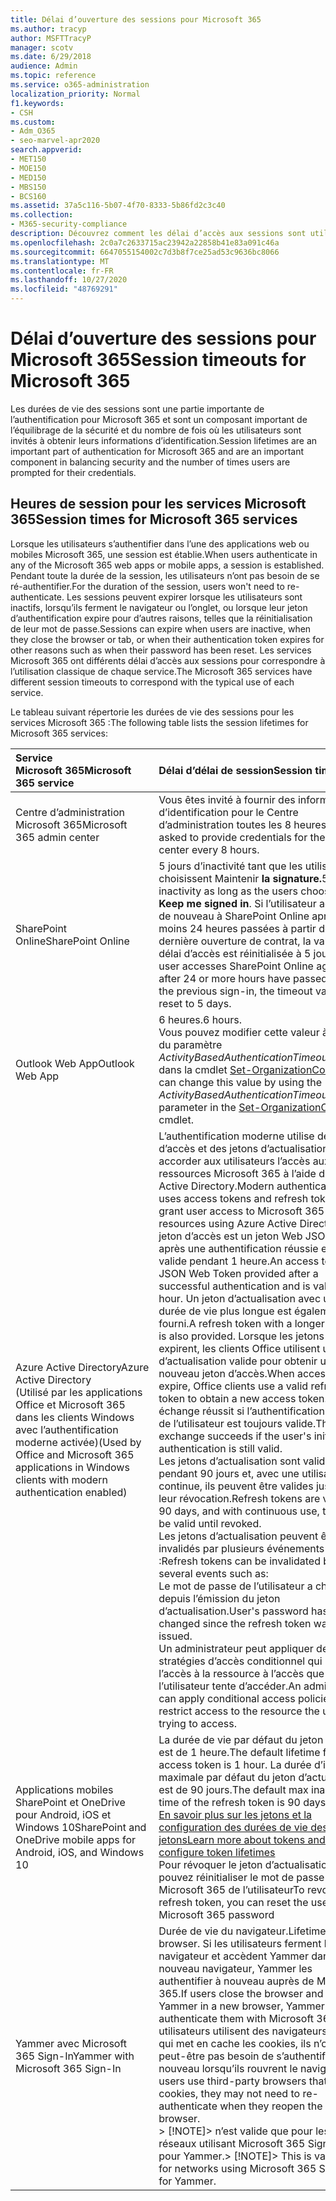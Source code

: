 ```yaml
---
title: Délai d’ouverture des sessions pour Microsoft 365
ms.author: tracyp
author: MSFTTracyP
manager: scotv
ms.date: 6/29/2018
audience: Admin
ms.topic: reference
ms.service: o365-administration
localization_priority: Normal
f1.keywords:
- CSH
ms.custom:
- Adm_O365
- seo-marvel-apr2020
search.appverid:
- MET150
- MOE150
- MED150
- MBS150
- BCS160
ms.assetid: 37a5c116-5b07-4f70-8333-5b86fd2c3c40
ms.collection:
- M365-security-compliance
description: Découvrez comment les délai d’accès aux sessions sont utilisés pour équilibrer la sécurité et la simplicité d’accès dans les applications clientes Microsoft 365.
ms.openlocfilehash: 2c0a7c2633715ac23942a22858b41e83a091c46a
ms.sourcegitcommit: 6647055154002c7d3b8f7ce25ad53c9636bc8066
ms.translationtype: MT
ms.contentlocale: fr-FR
ms.lasthandoff: 10/27/2020
ms.locfileid: "48769291"
---
```

# <a name="session-timeouts-for-microsoft-365"></a><span data-ttu-id="a6bc8-103">Délai d’ouverture des sessions pour Microsoft 365</span><span class="sxs-lookup"><span data-stu-id="a6bc8-103">Session timeouts for Microsoft 365</span></span>

<span data-ttu-id="a6bc8-104">Les durées de vie des sessions sont une partie importante de l’authentification pour Microsoft 365 et sont un composant important de l’équilibrage de la sécurité et du nombre de fois où les utilisateurs sont invités à obtenir leurs informations d’identification.</span><span class="sxs-lookup"><span data-stu-id="a6bc8-104">Session lifetimes are an important part of authentication for Microsoft 365 and are an important component in balancing security and the number of times users are prompted for their credentials.</span></span>

## <a name="session-times-for-microsoft-365-services"></a><span data-ttu-id="a6bc8-105">Heures de session pour les services Microsoft 365</span><span class="sxs-lookup"><span data-stu-id="a6bc8-105">Session times for Microsoft 365 services</span></span>

<span data-ttu-id="a6bc8-106">Lorsque les utilisateurs s’authentifier dans l’une des applications web ou mobiles Microsoft 365, une session est établie.</span><span class="sxs-lookup"><span data-stu-id="a6bc8-106">When users authenticate in any of the Microsoft 365 web apps or mobile apps, a session is established.</span></span> <span data-ttu-id="a6bc8-107">Pendant toute la durée de la session, les utilisateurs n’ont pas besoin de se ré-authentifier.</span><span class="sxs-lookup"><span data-stu-id="a6bc8-107">For the duration of the session, users won't need to re-authenticate.</span></span> <span data-ttu-id="a6bc8-108">Les sessions peuvent expirer lorsque les utilisateurs sont inactifs, lorsqu’ils ferment le navigateur ou l’onglet, ou lorsque leur jeton d’authentification expire pour d’autres raisons, telles que la réinitialisation de leur mot de passe.</span><span class="sxs-lookup"><span data-stu-id="a6bc8-108">Sessions can expire when users are inactive, when they close the browser or tab, or when their authentication token expires for other reasons such as when their password has been reset.</span></span> <span data-ttu-id="a6bc8-109">Les services Microsoft 365 ont différents délai d’accès aux sessions pour correspondre à l’utilisation classique de chaque service.</span><span class="sxs-lookup"><span data-stu-id="a6bc8-109">The Microsoft 365 services have different session timeouts to correspond with the typical use of each service.</span></span>

<span data-ttu-id="a6bc8-110">Le tableau suivant répertorie les durées de vie des sessions pour les services Microsoft 365 :</span><span class="sxs-lookup"><span data-stu-id="a6bc8-110">The following table lists the session lifetimes for Microsoft 365 services:</span></span>

| <span data-ttu-id="a6bc8-111">Service Microsoft 365</span><span class="sxs-lookup"><span data-stu-id="a6bc8-111">Microsoft 365 service</span></span> | <span data-ttu-id="a6bc8-112">Délai d’délai de session</span><span class="sxs-lookup"><span data-stu-id="a6bc8-112">Session timeout</span></span> |
|:-----|:-----|
|<span data-ttu-id="a6bc8-113">Centre d’administration Microsoft 365</span><span class="sxs-lookup"><span data-stu-id="a6bc8-113">Microsoft 365 admin center</span></span>  <br/> |<span data-ttu-id="a6bc8-114">Vous êtes invité à fournir des informations d’identification pour le Centre d’administration toutes les 8 heures.</span><span class="sxs-lookup"><span data-stu-id="a6bc8-114">You are asked to provide credentials for the admin center every 8 hours.</span></span>  <br/> |
|<span data-ttu-id="a6bc8-115">SharePoint Online</span><span class="sxs-lookup"><span data-stu-id="a6bc8-115">SharePoint Online</span></span>  <br/> |<span data-ttu-id="a6bc8-116">5 jours d’inactivité tant que les utilisateurs choisissent Maintenir **la signature.**</span><span class="sxs-lookup"><span data-stu-id="a6bc8-116">5 days of inactivity as long as the users chooses **Keep me signed in**.</span></span> <span data-ttu-id="a6bc8-117">Si l’utilisateur accède de nouveau à SharePoint Online après au moins 24 heures passées à partir de la dernière ouverture de contrat, la valeur du délai d’accès est réinitialisée à 5 jours.</span><span class="sxs-lookup"><span data-stu-id="a6bc8-117">If the user accesses SharePoint Online again after 24 or more hours have passed from the previous sign-in, the timeout value is reset to 5 days.</span></span>  <br/> |
|<span data-ttu-id="a6bc8-118">Outlook Web App</span><span class="sxs-lookup"><span data-stu-id="a6bc8-118">Outlook Web App</span></span>  <br/> |<span data-ttu-id="a6bc8-119">6 heures.</span><span class="sxs-lookup"><span data-stu-id="a6bc8-119">6 hours.</span></span>  <br/> <span data-ttu-id="a6bc8-120">Vous pouvez modifier cette valeur à l’aide du paramètre _ActivityBasedAuthenticationTimeoutInterval_ dans la cmdlet [Set-OrganizationConfig.](https://go.microsoft.com/fwlink/p/?LinkId=615378)</span><span class="sxs-lookup"><span data-stu-id="a6bc8-120">You can change this value by using the  _ActivityBasedAuthenticationTimeoutInterval_ parameter in the [Set-OrganizationConfig](https://go.microsoft.com/fwlink/p/?LinkId=615378) cmdlet.</span></span>  <br/> |
|<span data-ttu-id="a6bc8-121">Azure Active Directory</span><span class="sxs-lookup"><span data-stu-id="a6bc8-121">Azure Active Directory</span></span>  <br/> <span data-ttu-id="a6bc8-122">(Utilisé par les applications Office et Microsoft 365 dans les clients Windows avec l’authentification moderne activée)</span><span class="sxs-lookup"><span data-stu-id="a6bc8-122">(Used by Office and Microsoft 365 applications in Windows clients with modern authentication enabled)</span></span>  <br/> | <span data-ttu-id="a6bc8-123">L’authentification moderne utilise des jetons d’accès et des jetons d’actualisation pour accorder aux utilisateurs l’accès aux ressources Microsoft 365 à l’aide d’Azure Active Directory.</span><span class="sxs-lookup"><span data-stu-id="a6bc8-123">Modern authentication uses access tokens and refresh tokens to grant user access to Microsoft 365 resources using Azure Active Directory.</span></span> <span data-ttu-id="a6bc8-124">Un jeton d’accès est un jeton Web JSON fourni après une authentification réussie et est valide pendant 1 heure.</span><span class="sxs-lookup"><span data-stu-id="a6bc8-124">An access token is a JSON Web Token provided after a successful authentication and is valid for 1 hour.</span></span> <span data-ttu-id="a6bc8-125">Un jeton d’actualisation avec une durée de vie plus longue est également fourni.</span><span class="sxs-lookup"><span data-stu-id="a6bc8-125">A refresh token with a longer lifetime is also provided.</span></span> <span data-ttu-id="a6bc8-126">Lorsque les jetons d’accès expirent, les clients Office utilisent un jeton d’actualisation valide pour obtenir un nouveau jeton d’accès.</span><span class="sxs-lookup"><span data-stu-id="a6bc8-126">When access tokens expire, Office clients use a valid refresh token to obtain a new access token.</span></span> <span data-ttu-id="a6bc8-127">Cet échange réussit si l’authentification initiale de l’utilisateur est toujours valide.</span><span class="sxs-lookup"><span data-stu-id="a6bc8-127">This exchange succeeds if the user's initial authentication is still valid.</span></span>  <br/>  <span data-ttu-id="a6bc8-128">Les jetons d’actualisation sont valides pendant 90 jours et, avec une utilisation continue, ils peuvent être valides jusqu’à leur révocation.</span><span class="sxs-lookup"><span data-stu-id="a6bc8-128">Refresh tokens are valid for 90 days, and with continuous use, they can be valid until revoked.</span></span>  <br/>  <span data-ttu-id="a6bc8-129">Les jetons d’actualisation peuvent être invalidés par plusieurs événements tels que :</span><span class="sxs-lookup"><span data-stu-id="a6bc8-129">Refresh tokens can be invalidated by several events such as:</span></span>  <br/>  <span data-ttu-id="a6bc8-130">Le mot de passe de l’utilisateur a changé depuis l’émission du jeton d’actualisation.</span><span class="sxs-lookup"><span data-stu-id="a6bc8-130">User's password has changed since the refresh token was issued.</span></span>  <br/>  <span data-ttu-id="a6bc8-131">Un administrateur peut appliquer des stratégies d’accès conditionnel qui limitent l’accès à la ressource à l’accès que l’utilisateur tente d’accéder.</span><span class="sxs-lookup"><span data-stu-id="a6bc8-131">An administrator can apply conditional access policies that restrict access to the resource the user is trying to access.</span></span>  <br/> |
|<span data-ttu-id="a6bc8-132">Applications mobiles SharePoint et OneDrive pour Android, iOS et Windows 10</span><span class="sxs-lookup"><span data-stu-id="a6bc8-132">SharePoint and OneDrive mobile apps for Android, iOS, and Windows 10</span></span>  <br/> |<span data-ttu-id="a6bc8-133">La durée de vie par défaut du jeton d’accès est de 1 heure.</span><span class="sxs-lookup"><span data-stu-id="a6bc8-133">The default lifetime for the access token is 1 hour.</span></span> <span data-ttu-id="a6bc8-134">La durée d’inactivité maximale par défaut du jeton d’actualisation est de 90 jours.</span><span class="sxs-lookup"><span data-stu-id="a6bc8-134">The default max inactive time of the refresh token is 90 days.</span></span>  <br/> [<span data-ttu-id="a6bc8-135">En savoir plus sur les jetons et la configuration des durées de vie des jetons</span><span class="sxs-lookup"><span data-stu-id="a6bc8-135">Learn more about tokens and how to configure token lifetimes</span></span>](https://docs.microsoft.com/azure/active-directory/active-directory-configurable-token-lifetimes) <br/> <span data-ttu-id="a6bc8-136">Pour révoquer le jeton d’actualisation, vous pouvez réinitialiser le mot de passe Microsoft 365 de l’utilisateur</span><span class="sxs-lookup"><span data-stu-id="a6bc8-136">To revoke the refresh token, you can reset the user's Microsoft 365 password</span></span>  <br/> |
|<span data-ttu-id="a6bc8-137">Yammer avec Microsoft 365 Sign-In</span><span class="sxs-lookup"><span data-stu-id="a6bc8-137">Yammer with Microsoft 365 Sign-In</span></span>  <br/> |<span data-ttu-id="a6bc8-138">Durée de vie du navigateur.</span><span class="sxs-lookup"><span data-stu-id="a6bc8-138">Lifetime of the browser.</span></span> <span data-ttu-id="a6bc8-139">Si les utilisateurs ferment le navigateur et accèdent Yammer dans un nouveau navigateur, Yammer les authentifier à nouveau auprès de Microsoft 365.</span><span class="sxs-lookup"><span data-stu-id="a6bc8-139">If users close the browser and access Yammer in a new browser, Yammer will re-authenticate them with Microsoft 365.</span></span> <span data-ttu-id="a6bc8-140">Si les utilisateurs utilisent des navigateurs tiers qui met en cache les cookies, ils n’ont peut-être pas besoin de s’authentifier à nouveau lorsqu’ils rouvrent le navigateur.</span><span class="sxs-lookup"><span data-stu-id="a6bc8-140">If users use third-party browsers that cache cookies, they may not need to re-authenticate when they reopen the browser.</span></span>  <br/> <span data-ttu-id="a6bc8-141">> [!NOTE]> n’est valide que pour les réseaux utilisant Microsoft 365 Sign-In pour Yammer.</span><span class="sxs-lookup"><span data-stu-id="a6bc8-141">> [!NOTE]> This is valid only for networks using Microsoft 365 Sign-In for Yammer.</span></span>           |


